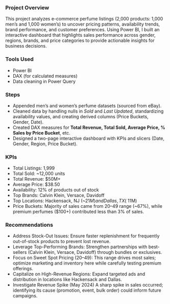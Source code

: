 ### Project Overview

This project analyzes e-commerce perfume listings (2,000 products: 1,000 men’s and 1,000 women’s) to uncover pricing patterns, availability trends, brand performance, and customer preferences. Using Power BI, I built an interactive dashboard that highlights sales performance across gender, regions, brands, and price categories to provide actionable insights for business decisions.

### Tools Used
* Power BI
* DAX (for calculated measures)
* Data cleaning in Power Query

### Steps
* Appended men’s and women’s perfume datasets (sourced from eBay).
* Cleaned data by handling nulls in *Sold* and *Last Updated*, standardizing availability values, and creating derived columns (Price Buckets, Gender, Date).
* Created DAX measures for **Total Revenue, Total Sold, Average Price, % Sales by Price Bucket**, etc.
* Designed a two-page interactive dashboard with KPIs and slicers (Date, Gender, Region, Price Bucket).

### KPIs
* Total Listings: 1,999
* Total Sold: ~12,000 units
* Total Revenue: $50M+
* Average Price: $38.50
* Availability: 12% of products out of stock
* Top Brands: Calvin Klein, Versace, Davidoff
* Top Locations: Hackensack, NJ (~$21M) and Dallas, TX (~$11M)
* Price Buckets: Majority of sales came from $20–$49 range (~67%), while premium perfumes ($100+) contributed less than 3% of sales.

### Recommendations
* Address Stock-Out Issues: Ensure faster replenishment for frequently out-of-stock products to prevent lost revenue.
* Leverage Top-Performing Brands: Strengthen partnerships with best-sellers (Calvin Klein, Versace, Davidoff) through bundles or exclusives.
* Focus on Sweet Spot Pricing ($20–$49): This range drives most sales; optimize marketing and inventory here while carefully testing premium offerings.
* Capitalize on High-Revenue Regions: Expand targeted ads and distribution in locations like Hackensack and Dallas.
* Investigate Revenue Spike (May 2024) A sharp spike in sales occurred; identifying its cause (promotion, event, bulk order) could inform future campaigns.
